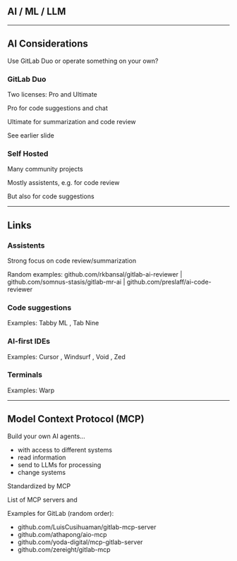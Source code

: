 <!-- .slide: id="gitlab_ai" class="vertical-center" -->

<i class="fa-duotone fa-microchip-ai fa-8x fa-duotone-colors" style="float: right; color: grey;"></i>

## AI / ML / LLM

---

## AI Considerations

Use GitLab Duo or operate something on your own?

### GitLab Duo

Two licenses: Pro and Ultimate

Pro for code suggestions and chat

Ultimate for summarization and code review

See earlier slide [](#/gitlab_duo)

### Self Hosted

Many community projects

Mostly assistents, e.g. for code review

But also for code suggestions

---

## Links

### Assistents

Strong focus on code review/summarization

Random examples: github.com/rkbansal/gitlab-ai-reviewer [](https://github.com/rkbansal/gitlab-ai-reviewer) | github.com/somnus-stasis/gitlab-mr-ai [](https://github.com/somnus-stasis/gitlab-mr-ai) | github.com/preslaff/ai-code-reviewer [](https://github.com/preslaff/ai-code-reviewer)

### Code suggestions

Examples: Tabby ML [](https://www.tabbyml.com/), Tab Nine [](https://www.tabnine.com/)

### AI-first IDEs

Examples: Cursor [](https://www.cursor.com/), Windsurf [](https://windsurf.com/editor), Void [](https://voideditor.com/), Zed [](https://zed.dev/)

### Terminals

Examples: Warp [](https://warp.dev/)

---

## Model Context Protocol (MCP)

Build your own AI agents...
- with access to different systems
- read information
- send to LLMs for processing
- change systems

Standardized by MCP [](https://modelcontextprotocol.io)

List of MCP servers [](https://github.com/modelcontextprotocol/servers) and [](https://mcpmarket.com/search?q=gitlab)

Examples for GitLab (random order):

- github.com/LuisCusihuaman/gitlab-mcp-server [](https://github.com/LuisCusihuaman/gitlab-mcp-server)
- github.com/athapong/aio-mcp [](https://github.com/athapong/aio-mcp)
- github.com/yoda-digital/mcp-gitlab-server [](https://github.com/yoda-digital/mcp-gitlab-server)
- github.com/zereight/gitlab-mcp [](https://github.com/zereight/gitlab-mcp)
